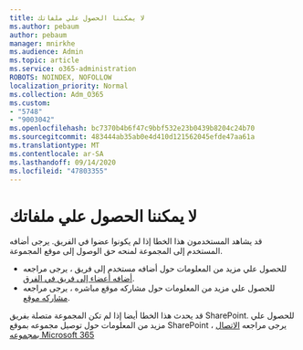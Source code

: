 ```yaml
---
title: لا يمكننا الحصول علي ملفاتك
ms.author: pebaum
author: pebaum
manager: mnirkhe
ms.audience: Admin
ms.topic: article
ms.service: o365-administration
ROBOTS: NOINDEX, NOFOLLOW
localization_priority: Normal
ms.collection: Adm_O365
ms.custom:
- "5748"
- "9003042"
ms.openlocfilehash: bc7370b4b6f47c9bbf532e23b0439b8204c24b70
ms.sourcegitcommit: 483444ab35ab0e4d410d121562045efde47aa61a
ms.translationtype: MT
ms.contentlocale: ar-SA
ms.lasthandoff: 09/14/2020
ms.locfileid: "47803355"
---
```

# <a name="we-cant-get-your-files"></a>لا يمكننا الحصول علي ملفاتك

قد يشاهد المستخدمون هذا الخطا إذا لم يكونوا عضوا في الفريق. يرجى أضافه المستخدم إلى المجموعة لمنحه حق الوصول إلى موقع المجموعة.

- للحصول علي مزيد من المعلومات حول أضافه مستخدم إلى فريق ، يرجى مراجعه [أضافه أعضاء إلى فريق في الفرق](https://support.office.com/article/add-people-to-a-team-aff2249d-b456-4bc3-81e7-52327b6b38e9).
- للحصول علي مزيد من المعلومات حول مشاركه موقع مباشره ، يرجى مراجعه [مشاركه موقع](https://support.office.com/article/Share-a-site-958771A8-D041-4EB8-B51C-AFEA2EAE3658).

قد يحدث هذا الخطا أيضا إذا لم تكن المجموعة متصلة بفريق SharePoint. للحصول علي مزيد من المعلومات حول توصيل مجموعه بموقع SharePoint ، يرجى مراجعه [الاتصال بمجموعه Microsoft 365](https://docs.microsoft.com/sharepoint/dev/transform/modernize-connect-to-office365-group)